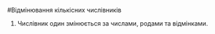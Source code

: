 #Вiдмiнювання кiлькiсних числiвникiв

1. Числiвник один змiнюється за числами, родами та вiдмiнками.
